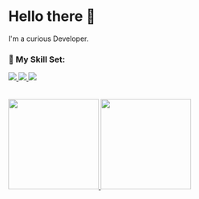 # Hello there 👋
I'm a curious Developer.

### 🔮 My Skill Set:

<div>
  <a href="https://skillicons.dev"/>
  <span>
    <img src="https://skillicons.dev/icons?i=html,js,css,dart,python"/>
    <img src="https://skillicons.dev/icons?i=react,flutter,tailwind,firebase,git"/>
    <img src="https://skillicons.dev/icons?i=vscode,figma"/>
  </span>
</div>
<br/>
<br/>
<div>
<a href="https://github.com/emanuelmarquis"/>
  <img height="180rem" src="https://github-readme-stats.vercel.app/api?username=emanuelmarquis&show_icons=true&theme=omni"/>
  <img height="180rem" src="https://github-readme-stats.vercel.app/api/top-langs/?username=emanuelmarquis&layout=compact&show_icons=true&theme=omni"/>
</div>




<!--
**EmanuelMarquis/EmanuelMarquis** is a ✨ _special_ ✨ repository because its `README.md` (this file) appears on your GitHub profile.

Here are some ideas to get you started:

- 🔭 I’m currently working on ...
- 🌱 I’m currently learning ...
- 👯 I’m looking to collaborate on ...
- 🤔 I’m looking for help with ...
- 💬 Ask me about ...
- 📫 How to reach me: ...
- 😄 Pronouns: ...
- ⚡ Fun fact: ...
-->
